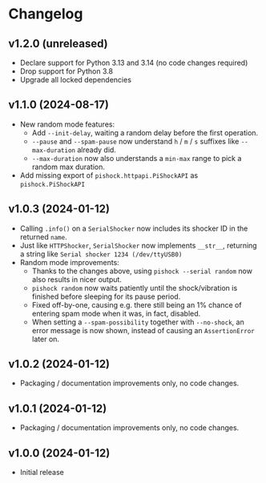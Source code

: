 # Changelog

## v1.2.0 (unreleased)

- Declare support for Python 3.13 and 3.14 (no code changes required)
- Drop support for Python 3.8
- Upgrade all locked dependencies

## v1.1.0 (2024-08-17)

- New random mode features:
    - Add `--init-delay`, waiting a random delay before the first operation.
    - `--pause` and `--spam-pause` now understand `h` / `m` / `s` suffixes like
      `--max-duration` already did.
    - `--max-duration` now also understands a `min-max` range to pick a random
      max duration.
- Add missing export of `pishock.httpapi.PiShockAPI` as `pishock.PiShockAPI`

## v1.0.3 (2024-01-12)

- Calling `.info()` on a `SerialShocker` now includes its shocker ID in the returned `name`.
- Just like `HTTPShocker`, `SerialShocker` now implements `__str__`, returning a string like `Serial shocker 1234 (/dev/ttyUSB0)`
- Random mode improvements:
    * Thanks to the changes above, using `pishock --serial random` now also results in nicer output.
    * `pishock random` now waits patiently until the shock/vibration is finished before sleeping for its pause period.
    * Fixed off-by-one, causing e.g. there still being an 1% chance of entering spam mode when it was, in fact, disabled.
    * When setting a `--spam-possibility` together with `--no-shock`, an error message is now shown, instead of causing an `AssertionError` later on.

## v1.0.2 (2024-01-12)

- Packaging / documentation improvements only, no code changes.

## v1.0.1 (2024-01-12)

- Packaging / documentation improvements only, no code changes.

## v1.0.0 (2024-01-12)

- Initial release
